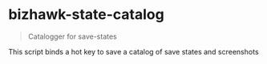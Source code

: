 # bizhawk-state-catalog

> Catalogger for save-states

This script binds a hot key to save a catalog of save states and screenshots
